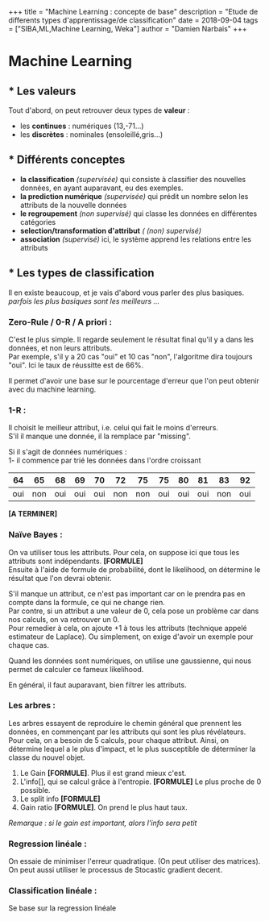 +++
title = "Machine Learning : concepte de base"
description = "Etude de differents types d'apprentissage/de classification"
date = 2018-09-04
tags = ["SIBA,ML,Machine Learning, Weka"]
author = "Damien Narbais"
+++

# Machine Learning

## * Les valeurs

Tout d'abord, on peut retrouver deux types de **valeur** :
- les **continues** : numériques (13,-71...)
- les **discrètes** : nominales (ensoleillé,gris...)

## * Différents conceptes

- **la classification** *(supervisée)* qui consiste à classifier des nouvelles données, en ayant auparavant, eu des exemples.
- **la prediction numérique** *(supervisée)* qui prédit un nombre selon les attributs de la nouvelle données
- **le regroupement** *(non supervisé)* qui classe les données en différentes catégories
- **selection/transformation d'attribut** *( (non) supervisé)*
- **association** *(supervisé)* ici, le système apprend les relations entre les attributs

## * Les types de classification

Il en existe beaucoup, et je vais d'abord vous parler des plus basiques.   
*parfois les plus basiques sont les meilleurs ...*

### Zero-Rule / 0-R / A priori :
C'est le plus simple. Il regarde seulement le résultat final qu'il y a dans les données, et non leurs attributs.  
Par exemple, s'il y a 20 cas "oui" et 10 cas "non", l'algoritme dira toujours "oui". Ici le taux de réussitte est de 66%.  

Il permet d'avoir une base sur le pourcentage d'erreur que l'on peut obtenir avec du machine learning.

### 1-R :
Il choisit le meilleur attribut, i.e. celui qui fait le moins d'erreurs.  
S'il il manque une donnée, il la remplace par "missing".  

Si il s'agit de données numériques :   
1- il commence par trié les données dans l'ordre croissant    

| 64  | 65  | 68  | 69  | 70  | 72  | 75  | 75  | 80  |81   | 83  | 92  |
|:-:|:-:|:-:|---|---|---|---|---|---|---|---|---|
| oui  |  non | oui  |  oui | oui  | non  | non  | oui  | oui  | oui  | non  | oui  |

**[A TERMINER]**



### Naïve Bayes :

On va utiliser tous les attributs.
Pour cela, on suppose ici que tous les attributs sont indépendants.
**[FORMULE]**  
Ensuite à l'aide de formule de probabilité, dont le likelihood, on détermine le résultat que l'on devrai obtenir.

S'il manque un attribut, ce n'est pas important car on le prendra pas en compte dans la formule, ce qui ne change rien.   
Par contre, si un attribut a une valeur de 0, cela pose un problème car dans nos calculs, on va retrouver un 0.   
Pour remedier à cela, on ajoute +1 à tous les attributs (technique appelé estimateur de Laplace). Ou simplement, on exige d'avoir un exemple pour chaque cas.

Quand les données sont numériques, on utilise une gaussienne, qui nous permet de calculer ce fameux likelihood.

En général, il faut auparavant, bien filtrer les attributs.

### Les arbres :

Les arbres essayent de reproduire le chemin général que prennent les données, en commençant par les attributs qui sont les plus révélateurs.   
Pour cela, on a besoin de 5 calculs, pour chaque attribut. Ainsi, on détermine lequel a le plus d'impact, et le plus susceptible de déterminer la classe du nouvel objet.

1. Le Gain  **[FORMULE]**. Plus il est grand mieux c'est.
2. L'info[], qui se calcul grâce à l'entropie. **[FORMULE]** Le plus proche de 0 possible.
3.  Le split info **[FORMULE]**
4. Gain ratio **[FORMULE]**. On prend le plus haut taux.

*Remarque : si le gain est important, alors l'info sera petit*

### Regression linéale :

On essaie de minimiser l'erreur quadratique. (On peut utiliser des matrices).   
On peut aussi utiliser le processus de Stocastic gradient decent.


### Classification linéale :

Se base sur la regression linéale
